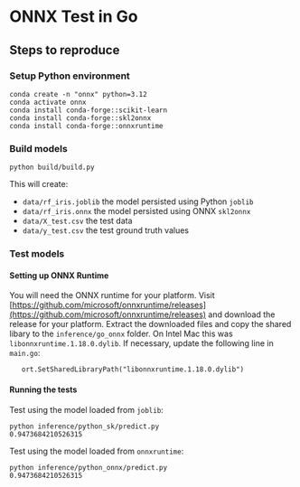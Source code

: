 # ONNX Test in Go

## Steps to reproduce

### Setup Python environment

```
conda create -n "onnx" python=3.12
conda activate onnx
conda install conda-forge::scikit-learn
conda install conda-forge::skl2onnx
conda install conda-forge::onnxruntime
```

### Build models

`python build/build.py`

This will create:

 - `data/rf_iris.joblib` the model persisted using Python `joblib`
 - `data/rf_iris.onnx` the model persisted using ONNX `skl2onnx`
 - `data/X_test.csv` the test data
 - `data/y_test.csv` the test ground truth values

### Test models

#### Setting up ONNX Runtime

You will need the ONNX runtime for your platform.  Visit [https://github.com/microsoft/onnxruntime/releases](https://github.com/microsoft/onnxruntime/releases) and download the release for your platform.  Extract the downloaded files and copy the shared libary to the `inference/go_onnx` folder.  On Intel Mac this was `libonnxruntime.1.18.0.dylib`.  If necessary, update the following line in `main.go`:

`	ort.SetSharedLibraryPath("libonnxruntime.1.18.0.dylib")`

#### Running the tests

Test using the model loaded from `joblib`:

```
python inference/python_sk/predict.py
0.9473684210526315
```

Test using the model loaded from `onnxruntime`:

```
python inference/python_onnx/predict.py
0.9473684210526315
```



